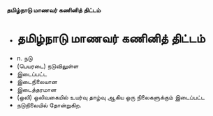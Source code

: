 **தமிழ்நாடு மாணவர் கணினித் திட்டம்**
- # தமிழ்நாடு மாணவர் கணினித் திட்டம்
- n. நடு
- (பெயரடை) நடுவிலுள்ள
- இடைப்பட்ட
- இடைநிலையான
- இடைத்தரமான
- (ஒலி) ஒலிவகையில் உயர்வு தாழ்வு ஆகிய ஒரு நிலைகளுக்கும் இடைப்பட்ட
- நடுநிலையில் தோன்றுகிற.

